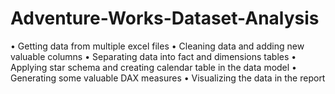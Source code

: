 # Adventure-Works-Dataset-Analysis
• Getting data from multiple excel files  • Cleaning data and adding new valuable columns • Separating data into fact and dimensions tables • Applying star schema and creating calendar table in the data model • Generating some valuable DAX measures • Visualizing the data in the report
